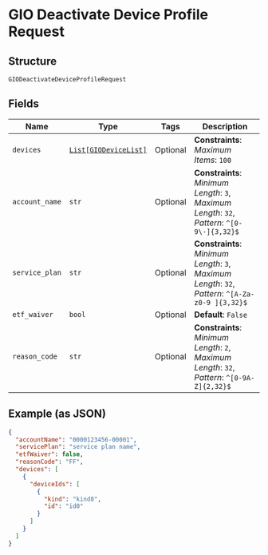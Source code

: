 
# GIO Deactivate Device Profile Request

## Structure

`GIODeactivateDeviceProfileRequest`

## Fields

| Name | Type | Tags | Description |
|  --- | --- | --- | --- |
| `devices` | [`List[GIODeviceList]`](../../doc/models/gio-device-list.md) | Optional | **Constraints**: *Maximum Items*: `100` |
| `account_name` | `str` | Optional | **Constraints**: *Minimum Length*: `3`, *Maximum Length*: `32`, *Pattern*: `^[0-9\-]{3,32}$` |
| `service_plan` | `str` | Optional | **Constraints**: *Minimum Length*: `3`, *Maximum Length*: `32`, *Pattern*: `^[A-Za-z0-9 ]{3,32}$` |
| `etf_waiver` | `bool` | Optional | **Default**: `False` |
| `reason_code` | `str` | Optional | **Constraints**: *Minimum Length*: `2`, *Maximum Length*: `32`, *Pattern*: `^[0-9A-Z]{2,32}$` |

## Example (as JSON)

```json
{
  "accountName": "0000123456-00001",
  "servicePlan": "service plan name",
  "etfWaiver": false,
  "reasonCode": "FF",
  "devices": [
    {
      "deviceIds": [
        {
          "kind": "kind8",
          "id": "id0"
        }
      ]
    }
  ]
}
```

